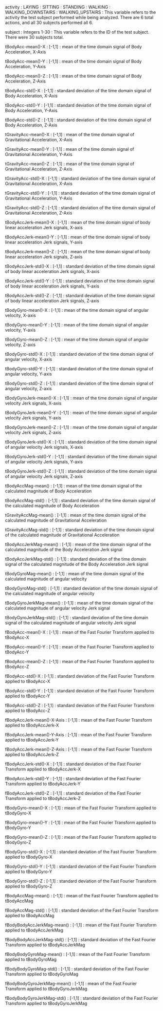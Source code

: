activity : LAYING : SITTING : STANDING : WALKING : WALKING_DOWNSTAIRS : WALKING_UPSTAIRS : This variable refers to the activity the test subject performed while being analyzed. There are 6 total actions, and all 30 subjects performed all 6.

subject : Integers 1-30 : This variable refers to the ID of the test subject. There were 30 subjects total.

tBodyAcc-mean()-X : [-1,1] : mean of the time domain signal of Body Acceleration, X-Axis

tBodyAcc-mean()-Y : [-1,1] : mean of the time domain signal of Body Acceleration, Y-Axis

tBodyAcc-mean()-Z : [-1,1] : mean of the time domain signal of Body Acceleration, Z-Axis

tBodyAcc-std()-X : [-1,1] : standard deviation of the time domain signal of Body Acceleration, X-Axis

tBodyAcc-std()-Y : [-1,1] : standard deviation of the time domain signal of Body Acceleration, Y-Axis

tBodyAcc-std()-Z : [-1,1] : standard deviation of the time domain signal of Body Acceleration, Z-Axis

tGravityAcc-mean()-X : [-1,1] : mean of the time domain signal of Gravitational Acceleration, X-Axis

tGravityAcc-mean()-Y : [-1,1] : mean of the time domain signal of Gravitational Acceleration, Y-Axis

tGravityAcc-mean()-Z : [-1,1] : mean of the time domain signal of Gravitational Acceleration, Z-Axis

tGravityAcc-std()-X : [-1,1] : standard deviation of the time domain signal of Gravitational Acceleration, X-Axis

tGravityAcc-std()-Y : [-1,1] : standard deviation of the time domain signal of Gravitational Acceleration, Y-Axis

tGravityAcc-std()-Z : [-1,1] : standard deviation of the time domain signal of Gravitational Acceleration, Z-Axis

tBodyAccJerk-mean()-X : [-1,1] : mean of the time domain signal of body linear acceleration Jerk signals, X-axis

tBodyAccJerk-mean()-Y : [-1,1] : mean of the time domain signal of body linear acceleration Jerk signals, Y-axis

tBodyAccJerk-mean()-Z : [-1,1] : mean of the time domain signal of body linear acceleration Jerk signals, Z-axis

tBodyAccJerk-std()-X : [-1,1] : standard deviation of the time domain signal of body linear acceleration Jerk signals, X-axis

tBodyAccJerk-std()-Y : [-1,1] : standard deviation of the time domain signal of body linear acceleration Jerk signals, Y-axis

tBodyAccJerk-std()-Z : [-1,1] : standard deviation of the time domain signal of body linear acceleration Jerk signals, Z-axis

tBodyGyro-mean()-X : [-1,1] : mean of the time domain signal of angular velocity, X-axis

tBodyGyro-mean()-Y : [-1,1] : mean of the time domain signal of angular velocity, Y-axis

tBodyGyro-mean()-Z : [-1,1] : mean of the time domain signal of angular velocity, Z-axis

tBodyGyro-std()-X : [-1,1] : standard deviation of the time domain signal of angular velocity, X-axis

tBodyGyro-std()-Y : [-1,1] : standard deviation of the time domain signal of angular velocity, Y-axis

tBodyGyro-std()-Z : [-1,1] : standard deviation of the time domain signal of angular velocity, Z-axis

tBodyGyroJerk-mean()-X : [-1,1] : mean of the time domain signal of angular velocity Jerk signals, X-axis

tBodyGyroJerk-mean()-Y : [-1,1] : mean of the time domain signal of angular velocity Jerk signals, Y-axis

tBodyGyroJerk-mean()-Z : [-1,1] : mean of the time domain signal of angular velocity Jerk signals, Z-axis

tBodyGyroJerk-std()-X : [-1,1] : standard deviation of the time domain signal of angular velocity Jerk signals, X-axis

tBodyGyroJerk-std()-Y : [-1,1] : standard deviation of the time domain signal of angular velocity Jerk signals, Y-axis

tBodyGyroJerk-std()-Z : [-1,1] : standard deviation of the time domain signal of angular velocity Jerk signals, Z-axis

tBodyAccMag-mean() : [-1,1] : mean of the time domain signal of the calculated magnitude of Body Acceleration

tBodyAccMag-std() : [-1,1] : standard deviation of the time domain signal of the calculated magnitude of Body Acceleration

tGravityAccMag-mean() : [-1,1] : mean of the time domain signal of the calculated magnitude of Gravitational Acceleration

tGravityAccMag-std() : [-1,1] : standard deviation of the time domain signal of the calculated magnitude of Gravitational Acceleration

tBodyAccJerkMag-mean() : [-1,1] : mean of the time domain signal of the calculated magnitude of the Body Acceleration Jerk signal

tBodyAccJerkMag-std() : [-1,1] : standard deviation of the time domain signal of the calculated magnitude of the Body Acceleration Jerk signal

tBodyGyroMag-mean() : [-1,1] : mean of the time domain signal of the calculated magnitude of angular velocity

tBodyGyroMag-std() : [-1,1] : standard deviation of the time domain signal of the calculated magnitude of angular velocity

tBodyGyroJerkMag-mean() : [-1,1] : mean of the time domain signal of the calculated magnitude of angular velocity Jerk signal

tBodyGyroJerkMag-std() : [-1,1] : standard deviation of the time domain signal of the calculated magnitude of angular velocity Jerk signal

fBodyAcc-mean()-X : [-1,1] : mean of the Fast Fourier Transform applied to tBodyAcc-X

fBodyAcc-mean()-Y : [-1,1] : mean of the Fast Fourier Transform applied to tBodyAcc-Y

fBodyAcc-mean()-Z : [-1,1] : mean of the Fast Fourier Transform applied to tBodyAcc-Z

fBodyAcc-std()-X : [-1,1] : standard deviation of the Fast Fourier Transform applied to tBodyAcc-X

fBodyAcc-std()-Y : [-1,1] : standard deviation of the Fast Fourier Transform applied to tBodyAcc-Y

fBodyAcc-std()-Z : [-1,1] : standard deviation of the Fast Fourier Transform applied to tBodyAcc-Z

fBodyAccJerk-mean()-X-Axis : [-1,1] : mean of the Fast Fourier Transform applied to tBodyAccJerk-X

fBodyAccJerk-mean()-Y-Axis : [-1,1] : mean of the Fast Fourier Transform applied to tBodyAccJerk-Y

fBodyAccJerk-mean()-Z-Axis : [-1,1] : mean of the Fast Fourier Transform applied to tBodyAccJerk-Z

fBodyAccJerk-std()-X : [-1,1] : standard deviation of the Fast Fourier Transform applied to tBodyAccJerk-X

fBodyAccJerk-std()-Y : [-1,1] : standard deviation of the Fast Fourier Transform applied to tBodyAccJerk-Y

fBodyAccJerk-std()-Z : [-1,1] : standard deviation of the Fast Fourier Transform applied to tBodyAccJerk-Z

fBodyGyro-mean()-X : [-1,1] : mean of the Fast Fourier Transform applied to tBodyGyro-X

fBodyGyro-mean()-Y : [-1,1] : mean of the Fast Fourier Transform applied to tBodyGyro-Y

fBodyGyro-mean()-Z : [-1,1] : mean of the Fast Fourier Transform applied to tBodyGyro-Z

fBodyGyro-std()-X : [-1,1] : standard deviation of the Fast Fourier Transform applied to tBodyGyro-X

fBodyGyro-std()-Y : [-1,1] : standard deviation of the Fast Fourier Transform applied to tBodyGyro-Y

fBodyGyro-std()-Z : [-1,1] : standard deviation of the Fast Fourier Transform applied to tBodyGyro-Z

fBodyAccMag-mean() : [-1,1] : mean of the Fast Fourier Transform applied to tBodyAccMag

fBodyAccMag-std() : [-1,1] : standard deviation of the Fast Fourier Transform applied to tBodyAccMag

fBodyBodyAccJerkMag-mean() : [-1,1] : mean of the Fast Fourier Transform applied to tBodyAccJerkMag

fBodyBodyAccJerkMag-std() : [-1,1] : standard deviation of the Fast Fourier Transform applied to tBodyAccJerkMag

fBodyBodyGyroMag-mean() : [-1,1] : mean of the Fast Fourier Transform applied to tBodyGyroMag

fBodyBodyGyroMag-std() : [-1,1] : standard deviation of the Fast Fourier Transform applied to tBodyGyroMag

fBodyBodyGyroJerkMag-mean() : [-1,1] : mean of the Fast Fourier Transform applied to tBodyGyroJerkMag

fBodyBodyGyroJerkMag-std() : [-1,1] : standard deviation of the Fast Fourier Transform applied to tBodyGyroJerkMag

